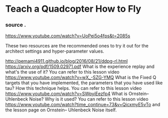 # Teach a Quadcopter How to Fly  

### source . 
https://www.youtube.com/watch?v=UoPei5o4fps&t=2085s

These two resources are the recommended ones to try it out for the architect settings and hyper-parameter values.

http://pemami4911.github.io/blog/2016/08/21/ddpg-rl.html
https://arxiv.org/pdf/1509.02971.pdf
What is the experience replay and what's the use of it? You can refer to this lesson video https://www.youtube.com/watch?v=wX_-SZG-YMQ
What is the Fixed Q targets that you have implemented, the parameters that you have used like tau? How this technique helps. You can refer to this lesson video https://www.youtube.com/watch?v=SWpyiEezfp4
What is Ornstein–Uhlenbeck Noise? Why is it used? You can refer to this lesson video https://www.youtube.com/watch?time_continue=73&v=QicxmyE5vTo and the lesson page on Ornstein– Uhlenbeck Noise itself.
